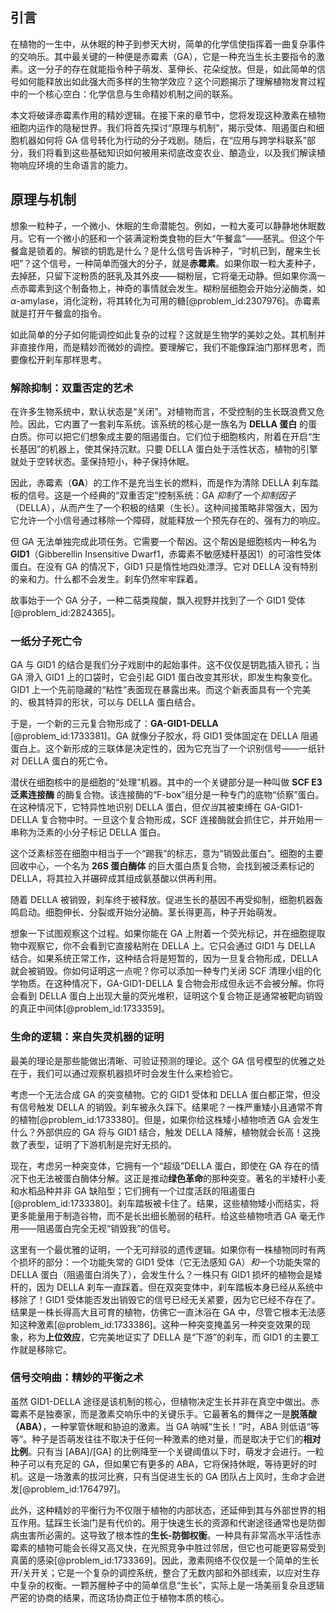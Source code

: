 ## 引言
在植物的一生中，从休眠的种子到参天大树，简单的化学信使指挥着一曲复杂事件的交响乐。其中最关键的一种便是赤霉素（GA），它是一种充当生长主要指令的激素。这一分子的存在就能指令种子萌发、茎伸长、花朵绽放。但是，如此简单的信号如何能释放出如此强大而多样的生物学效应？这个问题揭示了理解植物发育过程中的一个核心空白：化学信息与生命精妙机制之间的联系。

本文将破译赤霉素作用的精妙逻辑。在接下来的章节中，您将发现这种激素在植物细胞内运作的隐秘世界。我们将首先探讨“原理与机制”，揭示受体、阻遏蛋白和细胞机器如何将 GA 信号转化为行动的分子戏剧。随后，在“应用与跨学科联系”部分，我们将看到这些基础知识如何被用来彻底改变农业、酿造业，以及我们解读植物响应环境的生命语言的能力。

## 原理与机制

想象一粒种子，一个微小、休眠的生命潜能包。例如，一粒大麦可以静静地休眠数月。它有一个微小的胚和一个装满淀粉类食物的巨大“午餐盒”——胚乳。但这个午餐盒是锁着的。解锁的钥匙是什么？是什么信号告诉种子，“时机已到，醒来生长吧”？这个信号，一种简单而强大的分子，就是**赤霉素**。如果你取一粒大麦种子，去掉胚，只留下淀粉质的胚乳及其外皮——糊粉层，它将毫无动静。但如果你滴一点赤霉素到这个制备物上，神奇的事情就会发生。糊粉层细胞会开始分泌酶类，如 $\alpha$-amylase，消化淀粉，将其转化为可用的糖[@problem_id:2307976]。赤霉素就是打开午餐盒的指令。

如此简单的分子如何能调控如此复杂的过程？这就是生物学的美妙之处。其机制并非直接作用，而是精妙而微妙的调控。要理解它，我们不能像踩油门那样思考，而要像松开刹车那样思考。

### 解除抑制：双重否定的艺术

在许多生物系统中，默认状态是“关闭”。对植物而言，不受控制的生长既浪费又危险。因此，它内置了一套刹车系统。该系统的核心是一族名为 **DELLA 蛋白** 的蛋白质。你可以把它们想象成主要的阻遏蛋白。它们位于细胞核内，附着在开启“生长基因”的机器上，使其保持沉默。只要 DELLA 蛋白处于活性状态，植物的引擎就处于空转状态。茎保持短小，种子保持休眠。

因此，赤霉素（**GA**）的工作不是充当生长的燃料，而是作为清除 DELLA 刹车踏板的信号。这是一个经典的“双重否定”控制系统：GA *抑制*了一个*抑制因子*（DELLA），从而产生了一个积极的结果（生长）。这种间接策略非常强大，因为它允许一个小信号通过移除一个障碍，就能释放一个预先存在的、强有力的响应。

但 GA 无法单独完成此项任务。它需要一个帮凶。这个帮凶是细胞核内一种名为 **GID1**（Gibberellin Insensitive Dwarf1，赤霉素不敏感矮秆基因1）的可溶性受体蛋白。在没有 GA 的情况下，GID1 只是惰性地四处漂浮。它对 DELLA 没有特别的亲和力。什么都不会发生。刹车仍然牢牢踩着。

故事始于一个 GA 分子，一种二萜类羧酸，飘入视野并找到了一个 GID1 受体[@problem_id:2824365]。

### 一纸分子死亡令

GA 与 GID1 的结合是我们分子戏剧中的起始事件。这不仅仅是钥匙插入锁孔；当 GA 滑入 GID1 上的口袋时，它会引起 GID1 蛋白改变其形状，即发生构象变化。GID1 上一个先前隐藏的“粘性”表面现在暴露出来。而这个新表面具有一个完美的、极其特异的形状，可以与 DELLA 蛋白结合。

于是，一个新的三元复合物形成了：**GA-GID1-DELLA** [@problem_id:1733381]。GA 就像分子胶水，将 GID1 受体固定在 DELLA 阻遏蛋白上。这个新形成的三联体是决定性的，因为它充当了一个识别信号——一纸针对 DELLA 蛋白的死亡令。

潜伏在细胞核中的是细胞的“处理”机器。其中的一个关键部分是一种叫做 **SCF E3 泛素连接酶** 的酶复合物。该连接酶的“F-box”组分是一种专门的底物“侦察”蛋白。在这种情况下，它特异性地识别 DELLA 蛋白，但*仅当*其被束缚在 GA-GID1-DELLA 复合物中时。一旦这个复合物形成，SCF 连接酶就会抓住它，并开始用一串称为泛素的小分子标记 DELLA 蛋白。

这个泛素标签在细胞中相当于一个“踢我”的标志，意为“销毁此蛋白”。细胞的主要回收中心，一个名为 **26S 蛋白酶体** 的巨大蛋白质复合物，会找到被泛素标记的 DELLA，将其拉入并碾碎成其组成氨基酸以供再利用。

随着 DELLA 被销毁，刹车终于被释放。促进生长的基因不再受抑制，细胞机器轰鸣启动。细胞伸长、分裂或开始分泌酶。茎长得更高，种子开始萌发。

想象一下试图观察这个过程。如果你能在 GA 上附着一个荧光标记，并在细胞提取物中观察它，你不会看到它直接粘附在 DELLA 上。它只会通过 GID1 与 DELLA 结合。如果系统正常工作，这种结合将是短暂的，因为一旦复合物形成，DELLA 就会被销毁。你如何证明这一点呢？你可以添加一种专门关闭 SCF 清理小组的化学物质。在这种情况下，GA-GID1-DELLA 复合物会形成但永远不会被分解。你将会看到 DELLA 蛋白上出现大量的荧光堆积，证明这个复合物正是通常被靶向销毁的真正中间体[@problem_id:1733359]。

### 生命的逻辑：来自失灵机器的证明

最美的理论是那些能做出清晰、可验证预测的理论。这个 GA 信号模型的优雅之处在于，我们可以通过观察机器损坏时会发生什么来检验它。

考虑一个无法合成 GA 的突变植物。它的 GID1 受体和 DELLA 蛋白都正常，但没有信号触发 DELLA 的销毁。刹车被永久踩下。结果呢？一株严重矮小且通常不育的植物[@problem_id:1733380]。但是，如果你给这株矮小植物喷洒 GA 会发生什么？外部供应的 GA 将与 GID1 结合，触发 DELLA 降解，植物就会长高！这挽救了表型，证明了下游机制是完好无损的。

现在，考虑另一种突变体，它拥有一个“超级”DELLA 蛋白，即使在 GA 存在的情况下也无法被蛋白酶体分解。这正是推动**绿色革命**的那种突变。著名的半矮秆小麦和水稻品种并非 GA 缺陷型；它们拥有一个过度活跃的阻遏蛋白[@problem_id:1733380]。刹车踏板被卡住了。结果，这些植物矮小而结实，将更多能量用于制造谷物，而不是长出细长脆弱的秸秆。给这些植物喷洒 GA 毫无作用——阻遏蛋白完全无视“销毁我”的信号。

这里有一个最优雅的证明，一个无可辩驳的遗传逻辑。如果你有一株植物同时有两个损坏的部分：一个功能失常的 GID1 受体（它无法感知 GA）*和*一个功能失常的 DELLA 蛋白（阻遏蛋白消失了），会发生什么？一株只有 GID1 损坏的植物会是矮秆的，因为 DELLA 刹车一直踩着。但在双突变体中，刹车踏板本身已经从系统中移除了！GID1 受体能否发出销毁它的信号已经无关紧要，因为它已经不存在了。结果是一株长得高大且可育的植物，仿佛它一直沐浴在 GA 中，尽管它根本无法感知这种激素[@problem_id:1733386]。这种一种突变掩盖另一种突变效果的现象，称为**上位效应**，它完美地证实了 DELLA 是“下游”的刹车，而 GID1 的主要工作就是移除它。

### 信号交响曲：精妙的平衡之术

虽然 GID1-DELLA 途径是该机制的核心，但植物决定生长并非在真空中做出。赤霉素不是独奏家，而是激素交响乐中的关键乐手。它最著名的舞伴之一是**脱落酸（ABA）**，一种掌管休眠和胁迫的激素。当 GA 呐喊“生长！”时，ABA 则低语“等等”。种子是否萌发往往不取决于任何一种激素的绝对量，而是取决于它们的**相对比例**。只有当 [ABA]/[GA] 的比例降至一个关键阈值以下时，萌发才会进行。一粒种子可以有充足的 GA，但如果它有更多的 ABA，它将保持休眠，等待更好的时机。这是一场激素的拔河比赛，只有当促进生长的 GA 团队占上风时，生命才会迸发[@problem_id:1764797]。

此外，这种精妙的平衡行为不仅限于植物的内部状态，还延伸到其与外部世界的相互作用。猛踩生长油门是有代价的。用于快速生长的资源和代谢途径通常也是防御病虫害所必需的。这导致了根本性的**生长-防御权衡**。一种具有非常高水平活性赤霉素的植物可能会长得又高又快，在光照竞争中胜过邻居，但它也可能更容易受到真菌的感染[@problem_id:1733369]。因此，激素网络不仅仅是一个简单的生长开/关开关；它是一个复杂的调控系统，整合了无数内部和外部线索，以应对生存中复杂的权衡。一颗苏醒种子中的简单信息“生长”，实际上是一场美丽复杂且逻辑严密的协商的结果，而这场协商正位于植物本质的核心。

